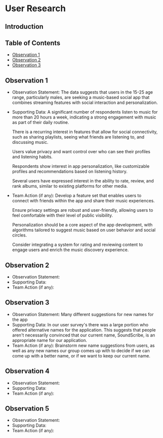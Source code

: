 # User Research

## Introduction

## Table of Contents

- [Observation 1](#observation-1)
- [Observation 2](#observation-2)
- [Observation 3](#observation-3)

## Observation 1

- Observation Statement:
    The data suggests that users in the 15-25 age range, particularly males, are seeking a music-based social app that combines streaming features with social interaction and personalization.

- Supporting Data:
    A significant number of respondents listen to music for more than 20 hours a week, indicating a strong engagement with music as part of their daily routine.

    There is a recurring interest in features that allow for social connectivity, such as sharing playlists, seeing what friends are listening to, and discussing music.

    Users value privacy and want control over who can see their profiles and listening habits.

    
    Respondents show interest in app personalization, like customizable profiles and recommendations based on listening history.

    Several users have expressed interest in the ability to rate, review, and rank albums, similar to existing platforms for other media.

- Team Action (if any):
    Develop a feature set that enables users to connect with friends within the app and share their music experiences.

    Ensure privacy settings are robust and user-friendly, allowing users to feel comfortable with their level of public visibility.

    Personalization should be a core aspect of the app development, with algorithms tailored to suggest music based on user behavior and social circles.

    Consider integrating a system for rating and reviewing content to engage users and enrich the music discovery experience.


## Observation 2

- Observation Statement:
- Supporting Data:
- Team Action (if any):

## Observation 3

- Observation Statement: Many different suggestions for new names for the app
- Supporting Data: In our user survey's there was a large portion who offered alternative names for the
    application. This suggests that people aren't necessarily convinced that our current name, SoundScribe, is an appropriate name for our application. 
- Team Action (if any): Brainstorm new name suggestions from users, as well as any new names our group comes 
    up with to decide if we can come up with a better name, or if we want to keep our current name.

## Observation 4

- Observation Statement:
- Supporting Data:
- Team Action (if any):

## Observation 5

- Observation Statement:
- Supporting Data:
- Team Action (if any):

